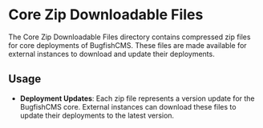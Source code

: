 # Core Zip Downloadable Files

The Core Zip Downloadable Files directory contains compressed zip files for core deployments of BugfishCMS. These files are made available for external instances to download and update their deployments.

## Usage

- **Deployment Updates**: Each zip file represents a version update for the BugfishCMS core. External instances can download these files to update their deployments to the latest version.